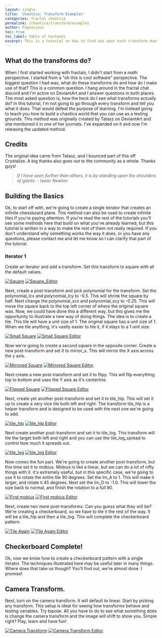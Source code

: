 ```yaml
---
layout: single
title: 'Chaotica: Transform Examples'
categories: fractal chaotica
permalink: /chaotica/transform/examples
author: Pugnacious
toc: true
toc_label: Table of Contents
excerpt: This is a tutorial on how to find out what each transform does.
---
```


## What do the transforms do?

When I first started working with fractals, I didn't start from a math perspective. I started from a "oh this is cool software" perspective. The biggest question I had was, what do these transforms do and how do I make use of that? This is a common question. I hang around in the fractal chat discord and I'm active on DeviantArt and I answer questions in both places. The most asked question is, how the heck do I see what transforms actually do? In this tutorial, I'm not going to go through every transform and tell you what it does. That would defeat the purpose of learning. I'm instead going to teach you how to build a chaotica world that you can use as a testing grounds. This method was originally created by Tatasz on DeviantArt and she mentioned it in one of her journals. I've expanded on it and now I'm releasing the updated method.

## Credits

The original idea came from Tatasz, and I bounced part of this off Crystalize. A big thanks also goes out to the community as a whole. Thanks guys!

> _If I have seen further than others, it is by standing upon the shoulders of giants. - Isaac Newton_

## Building the Basics

Ok, to start off with, we're going to create a single iterator that creates an infinite chessboard plane. This method can also be used to create infinite tiles if you're paying attention. If you're read the rest of the tutorials you'll see some methods here that build on what you've already learned, but this tutorial is written in a way to make the rest of them not really required. If you don't understand why something works the way it does, or you have any questions, please contact me and let me know so I can clarify that part of the tutorial.

### Iterator 1

Create an iterator and add a transform. Set this transform to square with all the default values.

[![Square](/assets/images/chaotica-transform-examples/chaotica_f1ICjfaKx4.png)](/assets/images/chaotica-transform-examples/chaotica_f1ICjfaKx4.png) [![Square_Editor](/assets/images/chaotica-transform-examples/chaotica_v8NPRsOaAJ.png)](/assets/images/chaotica-transform-examples/chaotica_v8NPRsOaAJ.png)

Next, create a post-transform and pick polynomial for the transform. Set the polynomial_lcx and polynomial_lcy to -0.5\. This will shrink the square by half. Next change the polynomial_scx and polynomial_scy to -0.25\. This will move the square back to the top left corner of where the original square was. Now, we could have done this a different way, but this gives me the opportunity to illustrate a new way of doing things. The idea is to create a tile. This tile will have a unit size of 1\. The original square has a unit size of 1\. When we tile anything, it's vastly easier to tile it, if it stays to a 1 unit size.

[![Small Square](/assets/images/chaotica-transform-examples/chaotica_tjtEWFCrfR.png)](/assets/images/chaotica-transform-examples/chaotica_tjtEWFCrfR.png) [![Small Square Editor](/assets/images/chaotica-transform-examples/chaotica_8BqbH9VCcg.png)](/assets/images/chaotica-transform-examples/chaotica_8BqbH9VCcg.png)

Now we're going to create a second square in the opposite corner. Create a new post-transform and set it to mirror_x. This will mirror the X axis across the y axis.

[![Mirrored Square](/assets/images/chaotica-transform-examples/chaotica_pRbjXZVQe2.png)](/assets/images/chaotica-transform-examples/chaotica_pRbjXZVQe2.png) [![Mirrored Square Editor](/assets/images/chaotica-transform-examples/chaotica_s7AyYmrGmA.png)](/assets/images/chaotica-transform-examples/chaotica_s7AyYmrGmA.png)

Next create a new post-transform and set it to flipy. This will flip everything top to bottom and uses the Y axis as it's centerline.

[![Flipped Square](/assets/images/chaotica-transform-examples/chaotica_8lEYfiSTLu.png)](/assets/images/chaotica-transform-examples/chaotica_8lEYfiSTLu.png) [![Flipped Square Editor](/assets/images/chaotica-transform-examples/chaotica_Wz8FFcVp7Y.png)](/assets/images/chaotica-transform-examples/chaotica_Wz8FFcVp7Y.png)

Next, create yet another post-transform and set it to tile_hlp. This will set it up to create a very nice tile both left and right. The transform tile_hlp is a helper transform and is designed to be used with the next one we're going to add.

[![tile_hlp](/assets/images/chaotica-transform-examples/chaotica_wR13YVUq5I.png)](/assets/images/chaotica-transform-examples/chaotica_wR13YVUq5I.png) [![tile_hlp Editor](/assets/images/chaotica-transform-examples/chaotica_XXukLvuFAV.png)](/assets/images/chaotica-transform-examples/chaotica_XXukLvuFAV.png)

Next create another post-transform and set it to tile_log. This transform will tile the target both left and right and you can use the tile_log_spread to control how much it spreads out.

[![tile_log](/assets/images/chaotica-transform-examples/chaotica_uPE8xBdNd4.png)](/assets/images/chaotica-transform-examples/chaotica_uPE8xBdNd4.png) [![tile_log Editor](/assets/images/chaotica-transform-examples/chaotica_4WZyce1Nsn.png)](/assets/images/chaotica-transform-examples/chaotica_4WZyce1Nsn.png)

Now comes the fun part. We're going to create another post-transform, but this time set it to mobius. Mobius is like a linear, but we can do a lot of nifty things with it. it's extremely useful, but in this specific case, we're going to use it to rotate the entire tile 90 degrees. Set the Im_A to 1\. This will make it larger, and rotate it 45 degrees. Next set the Im_D to -1.0\. This will lower the size back to normal, and finish the rotation to a full 90.

[![First mobius](/assets/images/chaotica-transform-examples/chaotica_YgXDimlalG.png)](/assets/images/chaotica-transform-examples/chaotica_YgXDimlalG.png) [![First mobius Editor](/assets/images/chaotica-transform-examples/chaotica_OZzZuJVZf1.png)](/assets/images/chaotica-transform-examples/chaotica_OZzZuJVZf1.png)

Next, create two more post-transforms. Can you guess what they will be? We're creating a checkerboard, so we have to tile it the rest of the way. It will be a tile_hlp and then a tile_log. This will complete the checkerboard pattern.

[![Tile Again](/assets/images/chaotica-transform-examples/chaotica_7cg34JrJNL.png)](/assets/images/chaotica-transform-examples/chaotica_7cg34JrJNL.png) [![Tile Again Editor](/assets/images/chaotica-transform-examples/chaotica_OLnKh5SomN.png)](/assets/images/chaotica-transform-examples/chaotica_OLnKh5SomN.png)

## Checkerboard Complete!

Ok, now we know how to create a checkerboard pattern with a single iterator. The techniques illustrated here may be useful later in many things. Where does that take us though? You'll find out, we're almost done. I promise!

## Camera Transform.

Next, turn on the camera transform. It will default to linear. Start by picking any transform. This setup is ideal for seeing how transforms behave and testing variables. Try bipolar. All you have to do to see what something does is change the camera transform and the image will shift to show you. Simple right? Play, learn and have fun!

[![Camera Transform](/assets/images/chaotica-transform-examples/chaotica_tL0BibWOEe.png)](/assets/images/chaotica-transform-examples/chaotica_tL0BibWOEe.png) [![Camera Transform Editor](/assets/images/chaotica-transform-examples/chaotica_kNklAnJkuS.png)](/assets/images/chaotica-transform-examples/chaotica_kNklAnJkuS.png)
